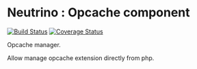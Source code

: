 Neutrino : Opcache component
==============================================
[![Build Status](https://travis-ci.org/pn-neutrino/opcache.svg?branch=master)](https://travis-ci.org/pn-neutrino/opcache) [![Coverage Status](https://coveralls.io/repos/github/pn-neutrino/opcache/badge.svg?branch=master)](https://coveralls.io/github/pn-neutrino/opcache)

Opcache manager.

Allow manage opcache extension directly from php.
